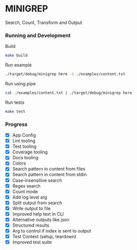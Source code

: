 # MINIGREP

Search, Count, Transform and Output

### Running and Development

Build
```bash
make build
```

Run example
```bash
./target/debug/minigrep here -i ./examples/content.txt
```

Run using pipe
```bash
cat ./examples/content.txt | ./target/debug/minigrep here
```

Run tests
```bash
make test
```

### Progress

- [x] App Config
- [x] Lint tooling
- [x] Test tooling
- [x] Coverage tooling
- [x] Docs tooling
- [x] Colors
- [x] Search pattern in content from files
- [x] Search pattern in content from stdin
- [x] Case-insensitive search
- [x] Regex search
- [x] Count mode
- [x] Add log level arg
- [x] Split output from search
- [x] Write output to file
- [x] Improved help text in CLI
- [x] Alternative outputs like json
- [x] Structured results
- [x] Arg to control if index is sent to output
- [x] Test Context (setup, teardown)
- [x] Improved test suite